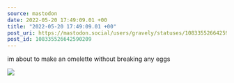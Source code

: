 ```yaml
---
source: mastodon
date: 2022-05-20 17:49:09.01 +00
title: "2022-05-20 17:49:09.01 +00"
post_uri: https://mastodon.social/users/gravely/statuses/108335526642590209
post_id: 108335526642590209
---
```

im about to make an omelette without breaking any eggs


![](/images/108335526601522314.jpg)

